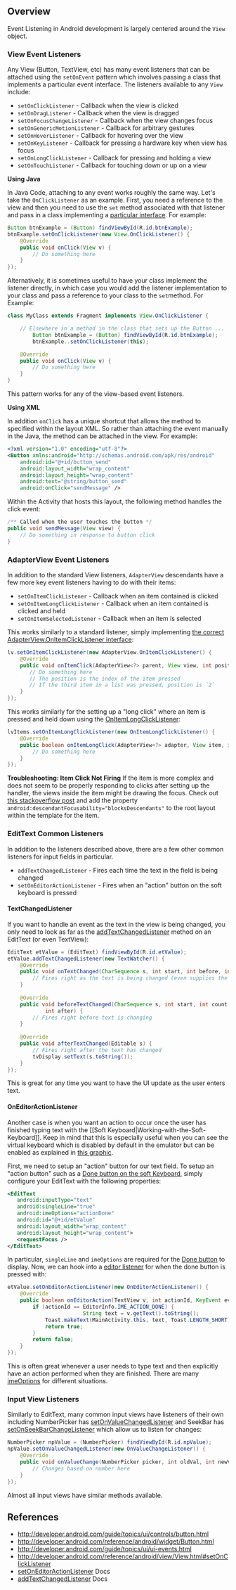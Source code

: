 ## Overview

Event Listening in Android development is largely centered around the `View` object. 

### View Event Listeners

Any View (Button, TextView, etc) has many event listeners that can be attached using the `setOnEvent` pattern which involves passing a class that implements a particular event interface. The listeners available to any `View` include:

 * `setOnClickListener` - Callback when the view is clicked
 * `setOnDragListener` - Callback when the view is dragged
 * `setOnFocusChangeListener` - Callback when the view changes focus
 * `setOnGenericMotionListener` - Callback for arbitrary gestures
 * `setOnHoverListener` - Callback for hovering over the view
 * `setOnKeyListener` - Callback for pressing a hardware key when view has focus
 * `setOnLongClickListener` - Callback for pressing and holding a view
 * `setOnTouchListener` - Callback for touching down or up on a view

**Using Java**

In Java Code, attaching to any event works roughly the same way. Let's take the `OnClickListener` as an example. First, you need a reference to the view and then you need to use the `set` method associated with that listener and pass in a class implementing a [particular interface](http://developer.android.com/reference/android/view/View.OnClickListener.html). For example:

```java
Button btnExample = (Button) findViewById(R.id.btnExample);
btnExample.setOnClickListener(new View.OnClickListener() {
    @Override
    public void onClick(View v) {
        // Do something here	
    }
});
```

Alternatively, it is sometimes useful to have your class implement the listener directly, in which case you would add the listener implementation to your class and pass a reference to your class to the `set`method. For Example:

```java
class MyClass extends Fragment implements View.OnClickListener {

    // Elsewhere in a method in the class that sets up the Button ...
        Button btnExample = (Button) findViewById(R.id.btnExample);
        btnExample..setOnClickListener(this);

    @Override
    public void onClick(View v) {
        // Do something here	
    }
}
```

This pattern works for any of the view-based event listeners.

**Using XML**

In addition `onClick` has a unique shortcut that allows the method to specified within the layout XML. So rather than attaching the event manually in the Java, the method can be attached in the view. For example:

```xml
<?xml version="1.0" encoding="utf-8"?>
<Button xmlns:android="http://schemas.android.com/apk/res/android"
    android:id="@+id/button_send"
    android:layout_width="wrap_content"
    android:layout_height="wrap_content"
    android:text="@string/button_send"
    android:onClick="sendMessage" />
```

Within the Activity that hosts this layout, the following method handles the click event:

```java
/** Called when the user touches the button */
public void sendMessage(View view) {
    // Do something in response to button click
}
```

### AdapterView Event Listeners

In addition to the standard View listeners, `AdapterView` descendants have a few more key event listeners having to do with their items:

 * `setOnItemClickListener` - Callback when an item contained is clicked
 * `setOnItemLongClickListener` - Callback when an item contained is clicked and held
 * `setOnItemSelectedListener` - Callback when an item is selected


This works similarly to a standard listener, simply implementing [the correct AdapterView.OnItemClickListener interface](https://developer.android.com/reference/android/widget/AdapterView.OnItemClickListener.html):

```java
lv.setOnItemClickListener(new AdapterView.OnItemClickListener() {
    @Override
    public void onItemClick(AdapterView<?> parent, View view, int position, long id) {
       // Do something here
       // The position is the index of the item pressed
       // If the third item in a list was pressed, position is `2`
    }
});
```

This works similarly for the setting up a "long click" where an item is pressed and held down using the [OnItemLongClickListener](http://developer.android.com/reference/android/widget/AdapterView.OnItemLongClickListener.html):

```java
lvItems.setOnItemLongClickListener(new OnItemLongClickListener() {
    @Override
    public boolean onItemLongClick(AdapterView<?> adapter, View item, int pos, long rowId) {
        // Do something here
    }
});
```

**Troubleshooting: Item Click Not Firing** If the item is more complex and does not seem to be properly responding to clicks after setting up the handler, the views inside the item might be drawing the focus. Check out [this stackoverflow post](http://stackoverflow.com/questions/6703390/listview-setonitemclicklistener-not-working-by-adding-button) and add the property `android:descendantFocusability="blocksDescendants"` to the root layout within the template for the item. 

### EditText Common Listeners

In addition to the listeners described above, there are a few other common listeners for input fields in particular. 

 * `addTextChangedListener` - Fires each time the text in the field is being changed
 * `setOnEditorActionListener` - Fires when an "action" button on the soft keyboard is pressed

#### TextChangedListener

If you want to handle an event as the text in the view is being changed, you only need to look as far as the [addTextChangedListener](http://developer.android.com/reference/android/widget/TextView.html#addTextChangedListener\(android.text.TextWatcher\)) method on an EditText (or even TextView):

```java
EditText etValue = (EditText) findViewById(R.id.etValue);
etValue.addTextChangedListener(new TextWatcher() {
	@Override
	public void onTextChanged(CharSequence s, int start, int before, int count) {
		// Fires right as the text is being changed (even supplies the range of text)
	}
	
	@Override
	public void beforeTextChanged(CharSequence s, int start, int count,
			int after) {
		// Fires right before text is changing
	}
	
	@Override
	public void afterTextChanged(Editable s) {
		// Fires right after the text has changed
		tvDisplay.setText(s.toString());
	}
});
```

This is great for any time you want to have the UI update as the user enters text.

#### OnEditorActionListener

Another case is when you want an action to occur once the user has finished typing text with the [[Soft Keyboard|Working-with-the-Soft-Keyboard]]. Keep in mind that this is especially useful when you can see the virtual keyboard which is disabled by default in the emulator but can be enabled as explained in [this graphic](https://imgur.com/a/kf1s9).

First, we need to setup an "action" button for our text field. To setup an "action button" such as a [Done  button on the soft Keyboard](https://imgur.com/WAwMn9k.png), simply configure your EditText with the following properties:

```xml
<EditText
   android:inputType="text"
   android:singleLine="true"
   android:imeOptions="actionDone"
   android:id="@+id/etValue"
   android:layout_width="wrap_content"
   android:layout_height="wrap_content">
   <requestFocus />
</EditText>
```

In particular, `singleLine` and `imeOptions` are required for the [Done button](https://imgur.com/WAwMn9k.png) to display. Now, we can hook into a [editor listener](http://developer.android.com/reference/android/widget/TextView.html#setOnEditorActionListener\(android.widget.TextView.OnEditorActionListener\)) for when the done button is pressed with:

```java
etValue.setOnEditorActionListener(new OnEditorActionListener() {
	@Override
	public boolean onEditorAction(TextView v, int actionId, KeyEvent event) {
		if (actionId == EditorInfo.IME_ACTION_DONE) {
                        String text = v.getText().toString();
			Toast.makeText(MainActivity.this, text, Toast.LENGTH_SHORT).show();
			return true;
		}
		return false;
	}
});
```

This is often great whenever a user needs to type text and then explicitly have an action performed when they are finished. There are many [imeOptions](http://developer.android.com/reference/android/widget/TextView.html#attr_android:imeOptions) for different situations.

### Input View Listeners

Similarly to EditText, many common input views have listeners of their own including NumberPicker has [setOnValueChangedListener](http://developer.android.com/reference/android/widget/NumberPicker.html#setOnValueChangedListener\(android.widget.NumberPicker.OnValueChangeListener\)) and SeekBar has [setOnSeekBarChangeListener](http://developer.android.com/reference/android/widget/SeekBar.html#setOnSeekBarChangeListener\(android.widget.SeekBar.OnSeekBarChangeListener\)) which allow us to listen for changes:

```java
NumberPicker npValue = (NumberPicker) findViewById(R.id.npValue);
npValue.setOnValueChangedListener(new OnValueChangeListener() {
	@Override
	public void onValueChange(NumberPicker picker, int oldVal, int newVal) {
		// Changes based on number here
	}
});
```

Almost all input views have similar methods available.

## References

 * <http://developer.android.com/guide/topics/ui/controls/button.html>
 * <http://developer.android.com/reference/android/widget/Button.html>
 * <http://developer.android.com/guide/topics/ui/ui-events.html>
 * <http://developer.android.com/reference/android/view/View.html#setOnClickListener>
 * [setOnEditorActionListener](http://developer.android.com/reference/android/widget/TextView.html#setOnEditorActionListener\(android.widget.TextView.OnEditorActionListener\)) Docs
 * [addTextChangedListener](http://developer.android.com/reference/android/widget/TextView.html#addTextChangedListener\(android.text.TextWatcher\)) Docs
